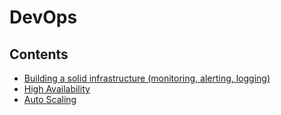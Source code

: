 # DevOps

## Contents

- [Building a solid infrastructure (monitoring, alerting, logging)](/Handbook/Production/DevOps/Building%20a%20solid%20infrastructure%20%28monitoring%2C%20alerting%2C%20logging%29)
- [High Availability](/Handbook/Production/DevOps/High%20Availability)
- [Auto Scaling](/Handbook/Production/DevOps/Auto%20Scaling)

